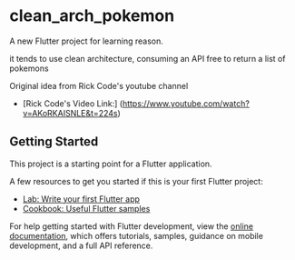 # clean_arch_pokemon

A new Flutter project for learning reason.

it tends to use clean architecture, consuming an API free to return a list of pokemons

Original idea from Rick Code's youtube channel

- [Rick Code's Video Link:] (https://www.youtube.com/watch?v=AKoRKAISNLE&t=224s)


## Getting Started

This project is a starting point for a Flutter application.

A few resources to get you started if this is your first Flutter project:

- [Lab: Write your first Flutter app](https://docs.flutter.dev/get-started/codelab)
- [Cookbook: Useful Flutter samples](https://docs.flutter.dev/cookbook)

For help getting started with Flutter development, view the
[online documentation](https://docs.flutter.dev/), which offers tutorials,
samples, guidance on mobile development, and a full API reference.
